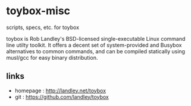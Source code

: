 # toybox-misc

scripts, specs, etc. for toybox

toybox is Rob Landley's BSD-licensed single-executable Linux command line utilty toolkit. It offers a decent set of system-provided and Busybox alternatives to common commands, and can be compiled statically using musl/gcc for easy binary distribution.

## links

- homepage : http://landley.net/toybox
- git : https://github.com/landley/toybox

